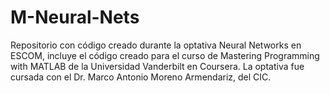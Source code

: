 # M-Neural-Nets
Repositorio con código creado durante la optativa Neural Networks en ESCOM, incluye el código creado para el curso de Mastering Programming with MATLAB de la Universidad Vanderbilt en Coursera. La optativa fue cursada con el Dr. Marco Antonio Moreno Armendariz, del CIC.
